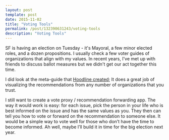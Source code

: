 ```yaml
---
layout: post
template: post
date: 2015-11-02
title: "Voting Tools"
permalink: /post/132390631243/voting-tools
description: "Voting Tools"
---
```

<p>SF is having an election on Tuesday - it's Mayoral, a few minor elected roles, and a dozen propositions. I usually check a few voter guides of organizations that align with my values. In recent years, I've met up with friends to discuss ballot measures but we didn't get our act together this time.&nbsp;</p><p>I did look at the meta-guide that <a href="https://www.hoodline.com/election">Hoodline created</a>; It does a great job of visualizing the recommendations from any number of organizations that you trust.<br></p><p>I still want to create a vote proxy / recommendation forwarding app. The way it would work is easy: for each issue, pick the person in your life who is best informed on the issue and has the same values as you. They then can tell you how to vote or forward on the recommendation to someone else. It would be a simple way to vote well for those who don’t have the time to become informed. Ah well, maybe I’ll build it in time for the big election next year.</p>